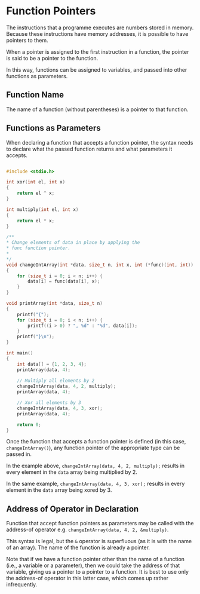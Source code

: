 # Function Pointers
The instructions that a programme executes are numbers stored in memory. Because these instructions have memory addresses, it is possible to have pointers to them.

When a pointer is assigned to the first instruction in a function, the pointer is said to be a pointer to the function.

In this way, functions can be assigned to variables, and passed into other functions as parameters.

Function Name
-------------
The name of a function (without parentheses) is a pointer to that function.

Functions as Parameters
-----------------------
When declaring a function that accepts a function pointer, the syntax needs to declare what the passed function returns and what parameters it accepts.


```c

#include <stdio.h>

int xor(int el, int x)
{
	return el ^ x;
}

int multiply(int el, int x)
{
	return el * x;
}

/**
* Change elements of data in place by applying the
* func function pointer.
* 
*/ 
void changeIntArray(int *data, size_t n, int x, int (*func)(int, int))
{
	for (size_t i = 0; i < n; i++) {
		data[i] = func(data[i], x);
	}
}

void printArray(int *data, size_t n)
{
	printf("{");
	for (size_t i = 0; i < n; i++) {
		printf((i > 0) ? ", %d" : "%d", data[i]);
	}
	printf("}\n");
}

int main()
{
	int data[] = {1, 2, 3, 4};
	printArray(data, 4);
	
	// Multiply all elements by 2
	changeIntArray(data, 4, 2, multiply);
	printArray(data, 4);

	// Xor all elements by 3
	changeIntArray(data, 4, 3, xor);
	printArray(data, 4);

	return 0;
}
```

Once the function that accepts a function pointer is defined (in this case, `changeIntArray()`), any function pointer of the appropriate type can be passed in.

In the example above, `changeIntArray(data, 4, 2, multiply);` results in every element in the `data` array being multiplied by 2.

In the same example, `changeIntArray(data, 4, 3, xor);` results in every element in the `data` array being xored by 3.

Address of Operator in Declaration
----------------------------------
Function that accept function pointers as parameters may be called with the address-of operator e.g. `changeIntArray(data, 4, 2, &multiply)`.

This syntax is legal, but the `&` operator is superfluous (as it is with the name of an array). The name of the function is already a pointer.

Note that if we have a function pointer other than the name of a function (i.e., a variable or a parameter), then we could take the address of that variable, giving us a pointer to a pointer to a function. It is best to use only the address-of operator in this latter case, which comes up rather infrequently.
